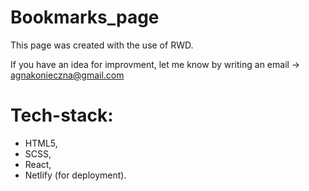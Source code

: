 # Bookmarks_page

This page was created with the use of RWD. 

If you have an idea for improvment, let me know by writing an email -> agnakonieczna@gmail.com

# Tech-stack:
- HTML5,
- SCSS,
- React,
- Netlify (for deployment).

